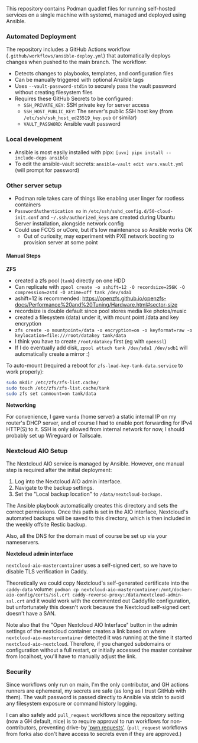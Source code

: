 This repository contains Podman quadlet files for running self-hosted services
on a single machine with systemd, managed and deployed using Ansible.

### Automated Deployment

The repository includes a GitHub Actions workflow (`.github/workflows/ansible-deploy.yml`) that automatically deploys changes when pushed to the main branch. The workflow:

- Detects changes to playbooks, templates, and configuration files
- Can be manually triggered with optional Ansible tags
- Uses `--vault-password-stdin` to securely pass the vault password without creating filesystem files
- Requires these GitHub Secrets to be configured:
  - `SSH_PRIVATE_KEY`: SSH private key for server access
  - `SSH_HOST_PUBLIC_KEY`: The server's public SSH host key (from `/etc/ssh/ssh_host_ed25519_key.pub` or similar)
  - `VAULT_PASSWORD`: Ansible vault password

### Local development

- Ansible is most easily installed with pipx: `[uvx] pipx install --include-deps ansible`
- To edit the ansible-vault secrets: `ansible-vault edit vars.vault.yml` (will prompt for password)

### Other server setup

* Podman role takes care of things like enabling user linger for rootless containers
* `PasswordAuthentication no` in `/etc/ssh/sshd_config.d/50-cloud-init.conf` and `~/.ssh/authorized_keys`
  are created during Ubuntu Server installation, alongside network config
* Could use FCOS or uCore, but it's low maintenance so Ansible works OK
    * Out of curiosity, may experiment with PXE network booting to provision server at some point

#### Manual Steps

**ZFS**

- created a zfs pool (`tank`) directly on one HDD
- Can replicate with `zpool create -o ashift=12 -O recordsize=256K -O compression=zstd -O atime=off tank /dev/sda1`
- ashift=12 is recommended: <https://openzfs.github.io/openzfs-docs/Performance%20and%20Tuning/Hardware.html#sector-size>
- recordsize is double default since pool stores media like photos/music
- created a filesystem (data) under it, with mount point /data and key encryption
- `zfs create -o mountpoint=/data -o encryption=on -o keyformat=raw -o keylocation=file:///root/datakey tank/data`
- I think you have to create `/root/datakey` first (eg with `openssl`)
- If I do eventually add disk, `zpool attach tank /dev/sda1 /dev/sdb1` will automatically create a mirror :)


To auto-mount (required a reboot for `zfs-load-key-tank-data.service` to work properly):

```sh
sudo mkdir /etc/zfs/zfs-list.cache/
sudo touch /etc/zfs/zfs-list.cache/tank
sudo zfs set canmount=on tank/data
```

**Networking**

For convenience, I gave `varda` (home server) a static internal IP on my router's DHCP server,
and of course I had to enable port forwarding for IPv4 HTTP(S) to it.
SSH is only allowed from internal network for now, I should probably set up Wireguard or Tailscale.

### Nextcloud AIO Setup

The Nextcloud AIO service is managed by Ansible. However, one manual step is required after the initial deployment:

1.  Log into the Nextcloud AIO admin interface.
2.  Navigate to the backup settings.
3.  Set the "Local backup location" to `/data/nextcloud-backups`.

The Ansible playbook automatically creates this directory and sets the correct permissions. Once this path is set in the AIO interface, Nextcloud's automated backups will be saved to this directory, which is then included in the weekly offsite Restic backup.

Also, all the DNS for the domain must of course be set up via your nameservers.

**Nextcloud admin interface**

`nextcloud-aio-mastercontainer` uses a self-signed cert, so we have to
disable TLS verification in Caddy.

Theoretically we could copy Nextcloud's self-generated certificate into the `caddy-data` volume:
`podman cp nextcloud-aio-mastercontainer:/mnt/docker-aio-config/certs/ssl.crt caddy-reverse-proxy:/data/nextcloud-admin-ssl.crt`
and it would work with the commented out Caddyfile configuration, but unfortunately
this doesn't work because the Nextcloud self-signed cert doesn't have a SAN.

Note also that the "Open Nextcloud AIO Interface" button in the admin settings
of the nextcloud container creates a link based on where `nextcloud-aio-mastercontainer`
detected it was running at the time it started `nextcloud-aio-nextcloud`.
Therefore, if you changed subdomains or configuration without a full restart,
or initially accessed the master container from localhost, you'll have to manually adjust the link.

### Security

Since workflows only run on main, I'm the only contributor, and GH actions runners are ephemeral,
my secrets are safe (as long as I trust GitHub with them). The vault password is passed directly
to Ansible via stdin to avoid any filesystem exposure or command history logging.

I can also safely add `pull_request` workflows since the repository setting (now a GH default, nice)
is to require approval to run workflows for non-contributors, preventing drive-by
['pwn requests'](https://securitylab.github.com/resources/github-actions-preventing-pwn-requests/).
(`pull_request` workflows from forks also don't have access to secrets even if they are approved.)
